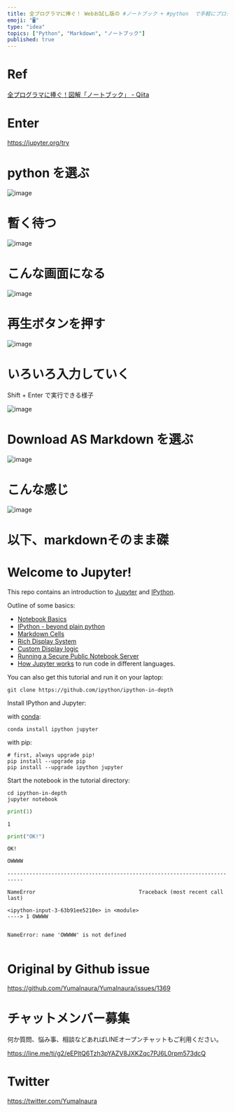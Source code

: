 ```yaml
---
title: 全プログラマに捧ぐ！ Webお試し版の #ノートブック + #python  で手軽にプログラム実行結果を #Markdown スタイルで保
emoji: "🖥"
type: "idea"
topics: ["Python", "Markdown", "ノートブック"]
published: true
---
```


# Ref

[全プログラマに捧ぐ！図解「ノートブック」 - Qiita](https://qiita.com/hinastory/items/e179361ae806e8776c70)

# Enter

https://jupyter.org/try

# python を選ぶ

![image](https://user-images.githubusercontent.com/13635059/56466431-2656e880-644d-11e9-938b-23eba9d6077f.png)

# 暫く待つ

![image](https://user-images.githubusercontent.com/13635059/56466487-e17f8180-644d-11e9-8542-ac9c67cc44f7.png)

# こんな画面になる

![image](https://user-images.githubusercontent.com/13635059/56466438-44bce400-644d-11e9-89c0-cf74fbd54f7e.png)


# 再生ボタンを押す

![image](https://user-images.githubusercontent.com/13635059/56466442-50a8a600-644d-11e9-9f13-fac7aa7aef41.png)

# いろいろ入力していく

Shift + Enter で実行できる様子

![image](https://user-images.githubusercontent.com/13635059/56466457-6cac4780-644d-11e9-851a-6dcd7139414b.png)

# Download AS Markdown を選ぶ

![image](https://user-images.githubusercontent.com/13635059/56466473-98c7c880-644d-11e9-9bda-4cd9634e33b3.png)

# こんな感じ

![image](https://user-images.githubusercontent.com/13635059/56466475-a9783e80-644d-11e9-8c7d-efb10e167d33.png)

# 以下、markdownそのまま磔


# Welcome to Jupyter!

This repo contains an introduction to [Jupyter](https://jupyter.org) and [IPython](https://ipython.org).

Outline of some basics:

* [Notebook Basics](../examples/Notebook/Notebook%20Basics.ipynb)
* [IPython - beyond plain python](../examples/IPython%20Kernel/Beyond%20Plain%20Python.ipynb)
* [Markdown Cells](../examples/Notebook/Working%20With%20Markdown%20Cells.ipynb)
* [Rich Display System](../examples/IPython%20Kernel/Rich%20Output.ipynb)
* [Custom Display logic](../examples/IPython%20Kernel/Custom%20Display%20Logic.ipynb)
* [Running a Secure Public Notebook Server](../examples/Notebook/Running%20the%20Notebook%20Server.ipynb#Securing-the-notebook-server)
* [How Jupyter works](../examples/Notebook/Multiple%20Languages%2C%20Frontends.ipynb) to run code in different languages.

You can also get this tutorial and run it on your laptop:

    git clone https://github.com/ipython/ipython-in-depth

Install IPython and Jupyter:

with [conda](https://www.anaconda.com/download):

    conda install ipython jupyter

with pip:

    # first, always upgrade pip!
    pip install --upgrade pip
    pip install --upgrade ipython jupyter

Start the notebook in the tutorial directory:

    cd ipython-in-depth
    jupyter notebook


```python
print(1)
```

    1



```python
print("OK!")
```

    OK!



```python
OWWWW
```


    ---------------------------------------------------------------------------

    NameError                                 Traceback (most recent call last)

    <ipython-input-3-63b91ee5210e> in <module>
    ----> 1 OWWWW
    

    NameError: name 'OWWWW' is not defined



```python

```


# Original by Github issue

https://github.com/YumaInaura/YumaInaura/issues/1369








<!-- Update From Qiita API -->

# チャットメンバー募集


何か質問、悩み事、相談などあればLINEオープンチャットもご利用ください。

https://line.me/ti/g2/eEPltQ6Tzh3pYAZV8JXKZqc7PJ6L0rpm573dcQ





# Twitter


https://twitter.com/YumaInaura


<!-- Update From Qiita API -->


